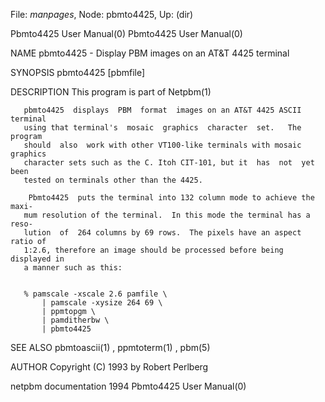 File: *manpages*,  Node: pbmto4425,  Up: (dir)

Pbmto4425 User Manual(0)                              Pbmto4425 User Manual(0)



NAME
       pbmto4425 - Display PBM images on an AT&T 4425 terminal


SYNOPSIS
       pbmto4425 [pbmfile]


DESCRIPTION
       This program is part of Netpbm(1)

       pbmto4425  displays  PBM  format  images on an AT&T 4425 ASCII terminal
       using that terminal's  mosaic  graphics  character  set.   The  program
       should  also  work with other VT100-like terminals with mosaic graphics
       character sets such as the C. Itoh CIT-101, but it  has  not  yet  been
       tested on terminals other than the 4425.

        Pbmto4425  puts the terminal into 132 column mode to achieve the maxi-
       mum resolution of the terminal.  In this mode the terminal has a  reso-
       lution  of  264 columns by 69 rows.  The pixels have an aspect ratio of
       1:2.6, therefore an image should be processed before being displayed in
       a manner such as this:


       % pamscale -xscale 2.6 pamfile \
           | pamscale -xysize 264 69 \
           | ppmtopgm \
           | pamditherbw \
           | pbmto4425


SEE ALSO
       pbmtoascii(1) , ppmtoterm(1) , pbm(5)



AUTHOR
       Copyright (C) 1993 by Robert Perlberg



netpbm documentation                 1994             Pbmto4425 User Manual(0)
